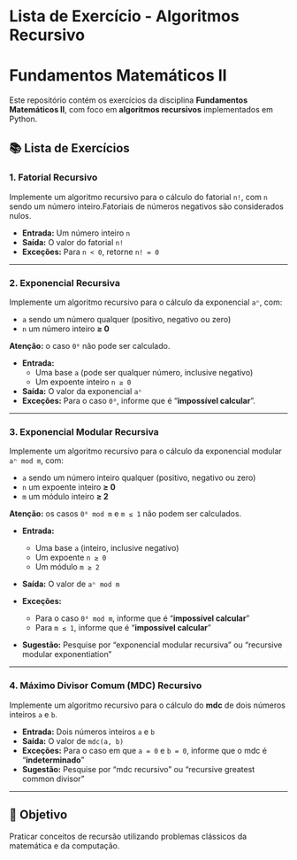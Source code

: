 # Lista de Exercício - Algoritmos Recursivo

# Fundamentos Matemáticos II

Este repositório contém os exercícios da disciplina **Fundamentos Matemáticos II**, com foco em **algoritmos recursivos** implementados em Python.

## 📚 Lista de Exercícios

### 1. Fatorial Recursivo

Implemente um algoritmo recursivo para o cálculo do fatorial `n!`, com `n` sendo um número inteiro.Fatoriais de números negativos são considerados nulos.

- **Entrada:** Um número inteiro `n`
- **Saída:** O valor do fatorial `n!`
- **Exceções:** Para `n < 0`, retorne `n! = 0`

---

### 2. Exponencial Recursiva

Implemente um algoritmo recursivo para o cálculo da exponencial `aⁿ`, com:

- `a` sendo um número qualquer (positivo, negativo ou zero)
- `n` um número inteiro **≥ 0**

**Atenção:** o caso `0⁰` não pode ser calculado.

- **Entrada:**
  - Uma base `a` (pode ser qualquer número, inclusive negativo)
  - Um expoente inteiro `n ≥ 0`
- **Saída:** O valor da exponencial `aⁿ`
- **Exceções:** Para o caso `0⁰`, informe que é “**impossível calcular**”.

---

### 3. Exponencial Modular Recursiva

Implemente um algoritmo recursivo para o cálculo da exponencial modular `aⁿ mod m`, com:

- `a` sendo um número inteiro qualquer (positivo, negativo ou zero)
- `n` um expoente inteiro **≥ 0**
- `m` um módulo inteiro **≥ 2**

**Atenção:** os casos `0⁰ mod m` e `m ≤ 1` não podem ser calculados.

- **Entrada:**

  - Uma base `a` (inteiro, inclusive negativo)
  - Um expoente `n ≥ 0`
  - Um módulo `m ≥ 2`
- **Saída:** O valor de `aⁿ mod m`
- **Exceções:**

  - Para o caso `0⁰ mod m`, informe que é “**impossível calcular**”
  - Para `m ≤ 1`, informe que é “**impossível calcular**”
- **Sugestão:** Pesquise por “exponencial modular recursiva” ou “recursive modular exponentiation”

---

### 4. Máximo Divisor Comum (MDC) Recursivo

Implemente um algoritmo recursivo para o cálculo do **mdc** de dois números inteiros `a` e `b`.

- **Entrada:** Dois números inteiros `a` e `b`
- **Saída:** O valor de `mdc(a, b)`
- **Exceções:** Para o caso em que `a = 0` e `b = 0`, informe que o mdc é “**indeterminado**”
- **Sugestão:** Pesquise por “mdc recursivo” ou “recursive greatest common divisor”

---

## 🧠 Objetivo

Praticar conceitos de recursão utilizando problemas clássicos da matemática e da computação.
